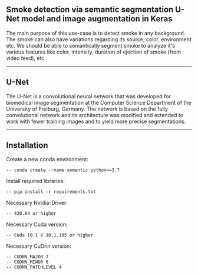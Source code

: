 ## Smoke detection via semantic segmentation U-Net model and image augmentation in Keras

The main purpose of this use-case is to detect smoke in any background. The smoke can also have variations regarding its source, color, environment etc. We should be able to semantically segment smoke to analyze it's various features like color, intensity, duration of ejection of smoke (from video feed), etc.

---
## U-Net
The U-Net is a convolutional neural network that was developed for biomedical image segmentation at the Computer Science Department of the University of Freiburg, Germany. The network is based on the fully convolutional network and its architecture was modified and extended to work with fewer training images and to yield more precise segmentations.

---
## Installation

Create a new conda environment:

	-- conda create --name semantic python==3.7

Install required libraries:

	-- pip install -r requirements.txt

Necessary Nvidia-Driver:

	-- 430.64 or higher

Necessary Cuda version:
	
	-- Cuda 10.1 V 10.1.105 or higher

Necessary CuDnn version:

	-- CUDNN_MAJOR 7
	-- CUDNN_MINOR 6
	-- CUDNN_PATCHLEVEL 4


